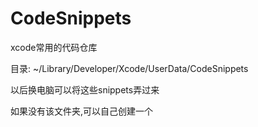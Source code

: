 # CodeSnippets
xcode常用的代码仓库

目录: ~/Library/Developer/Xcode/UserData/CodeSnippets

以后换电脑可以将这些snippets弄过来

如果没有该文件夹,可以自己创建一个
